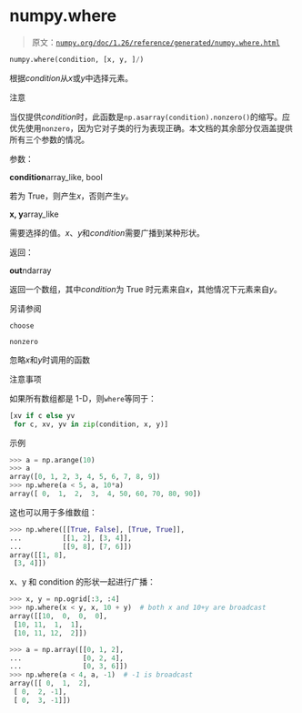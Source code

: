 # numpy.where

> 原文：[`numpy.org/doc/1.26/reference/generated/numpy.where.html`](https://numpy.org/doc/1.26/reference/generated/numpy.where.html)

```py
numpy.where(condition, [x, y, ]/)
```

根据*condition*从*x*或*y*中选择元素。

注意

当仅提供*condition*时，此函数是`np.asarray(condition).nonzero()`的缩写。应优先使用`nonzero`，因为它对子类的行为表现正确。本文档的其余部分仅涵盖提供所有三个参数的情况。

参数：

**condition**array_like, bool

若为 True，则产生*x*，否则产生*y*。

**x, y**array_like

需要选择的值。*x*、*y*和*condition*需要广播到某种形状。

返回：

**out**ndarray

返回一个数组，其中*condition*为 True 时元素来自*x*，其他情况下元素来自*y*。

另请参阅

`choose`

`nonzero`

忽略*x*和*y*时调用的函数

注意事项

如果所有数组都是 1-D，则`where`等同于：

```py
[xv if c else yv
 for c, xv, yv in zip(condition, x, y)] 
```

示例

```py
>>> a = np.arange(10)
>>> a
array([0, 1, 2, 3, 4, 5, 6, 7, 8, 9])
>>> np.where(a < 5, a, 10*a)
array([ 0,  1,  2,  3,  4, 50, 60, 70, 80, 90]) 
```

这也可以用于多维数组：

```py
>>> np.where([[True, False], [True, True]],
...          [[1, 2], [3, 4]],
...          [[9, 8], [7, 6]])
array([[1, 8],
 [3, 4]]) 
```

x、y 和 condition 的形状一起进行广播：

```py
>>> x, y = np.ogrid[:3, :4]
>>> np.where(x < y, x, 10 + y)  # both x and 10+y are broadcast
array([[10,  0,  0,  0],
 [10, 11,  1,  1],
 [10, 11, 12,  2]]) 
```

```py
>>> a = np.array([[0, 1, 2],
...               [0, 2, 4],
...               [0, 3, 6]])
>>> np.where(a < 4, a, -1)  # -1 is broadcast
array([[ 0,  1,  2],
 [ 0,  2, -1],
 [ 0,  3, -1]]) 
```
